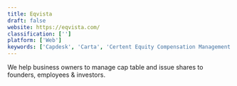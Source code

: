 ```yaml
---
title: Eqvista
draft: false 
website: https://eqvista.com/
classification: ['']
platform: ['Web']
keywords: ['Capdesk', 'Carta', 'Certent Equity Compensation Management', 'CyndX Owner', 'Drum Pad Beats', 'Equify', 'Fundwave', 'Gust Equity Management', 'Host Analytics', 'Ledgy', 'NetSuite', 'OpTrack', 'Option Trax', 'Oracle Hyperion Planning', 'Solium CapMx', 'StockVantage', 'TruEquity', 'Vestd']
---
```

We help business owners to manage cap table and issue shares to founders, employees & investors.